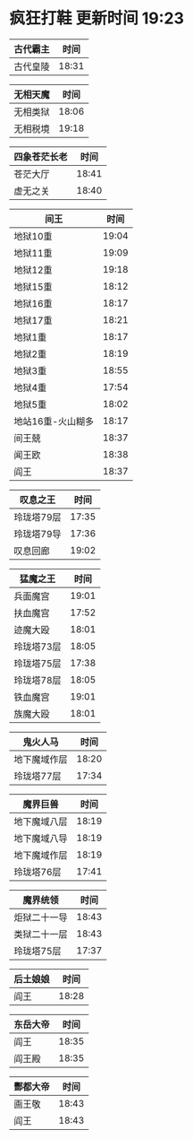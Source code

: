 # 疯狂打鞋 更新时间 19:23

| 古代霸主   | 时间    |
|--------|-------|
| 古代皇陵 | 18:31 |

| 无相天魔   | 时间    |
|--------|-------|
| 无相类狱 | 18:06 |
| 无相税境 | 19:18 |

| 四象苍茫长老   | 时间    |
|--------|-------|
| 苍茫大厅 | 18:41 |
| 虚无之关 | 18:40 |

| 间王   | 时间    |
|--------|-------|
| 地狱10重 | 19:04 |
| 地狱11重 | 19:09 |
| 地狱12重 | 19:18 |
| 地狱15重 | 18:12 |
| 地狱16重 | 18:17 |
| 地狱17重 | 18:21 |
| 地狱1重 | 18:17 |
| 地狱2重 | 18:19 |
| 地狱3重 | 18:55 |
| 地狱4重 | 17:54 |
| 地狱5重 | 18:02 |
| 地站16重-火山糊多 | 18:17 |
| 间王兢 | 18:37 |
| 闻王欧 | 18:38 |
| 阎王 | 18:37 |

| 叹息之王   | 时间    |
|--------|-------|
| 玲珑塔79层 | 17:35 |
| 玲珑塔79导 | 17:36 |
| 叹息回廊 | 19:02 |

| 猛魔之王   | 时间    |
|--------|-------|
| 兵面魔宫 | 19:01 |
| 扶血魔宫 | 17:52 |
| 迹魔大殴 | 18:01 |
| 玲珑塔73层 | 18:05 |
| 玲珑塔75层 | 17:38 |
| 玲珑塔78层 | 18:05 |
| 铁血魔宫 | 19:01 |
| 族魔大殴 | 18:01 |

| 鬼火人马   | 时间    |
|--------|-------|
| 地下魔域作层 | 18:20 |
| 玲珑塔77层 | 17:34 |

| 魔界巨兽   | 时间    |
|--------|-------|
| 地下魔域八层 | 18:19 |
| 地下魔域八导 | 18:19 |
| 地下魔域作层 | 18:19 |
| 玲珑塔76层 | 17:41 |

| 魔界统领   | 时间    |
|--------|-------|
| 炬狱二十一导 | 18:43 |
| 类狱二十一层 | 18:43 |
| 玲珑塔75层 | 17:37 |

| 后土娘娘   | 时间    |
|--------|-------|
| 阎王 | 18:28 |

| 东岳大帝   | 时间    |
|--------|-------|
| 阎王 | 18:35 |
| 阎王殿 | 18:35 |

| 酆都大帝   | 时间    |
|--------|-------|
| 画王敬 | 18:43 |
| 阎王 | 18:43 |